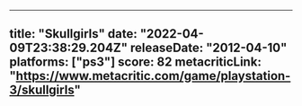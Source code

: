 
---
title: "Skullgirls"
date: "2022-04-09T23:38:29.204Z"
releaseDate: "2012-04-10"
platforms: ["ps3"]
score: 82
metacriticLink: "https://www.metacritic.com/game/playstation-3/skullgirls"
---
